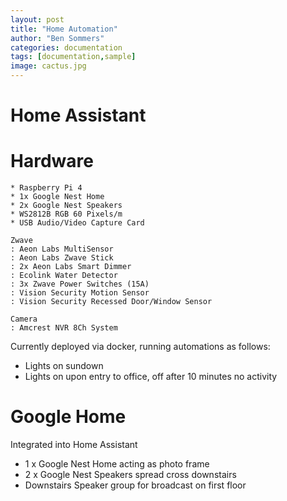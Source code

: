 ```yaml
---
layout: post
title: "Home Automation"
author: "Ben Sommers"
categories: documentation
tags: [documentation,sample]
image: cactus.jpg
---
```


# Home Assistant

# Hardware
    * Raspberry Pi 4  
    * 1x Google Nest Home  
    * 2x Google Nest Speakers  
    * WS2812B RGB 60 Pixels/m  
    * USB Audio/Video Capture Card  

    Zwave
    : Aeon Labs MultiSensor
    : Aeon Labs Zwave Stick
    : 2x Aeon Labs Smart Dimmer
    : Ecolink Water Detector
    : 3x Zwave Power Switches (15A)
    : Vision Security Motion Sensor
    : Vision Security Recessed Door/Window Sensor

    Camera
    : Amcrest NVR 8Ch System

Currently deployed via docker, running automations as follows:
* Lights on sundown
* Lights on upon entry to office, off after 10 minutes no activity

# Google Home
Integrated into Home Assistant
* 1 x Google Nest Home acting as photo frame 
* 2 x Google Nest Speakers spread cross downstairs
* Downstairs Speaker group for broadcast on first floor
